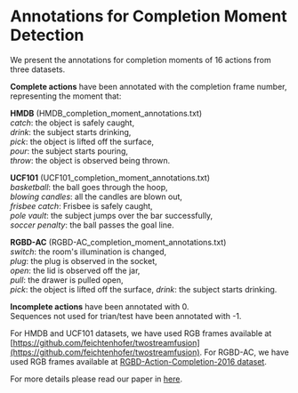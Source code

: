 # Annotations for Completion Moment Detection
We present the annotations for completion moments of 16 actions from three datasets.  
  
**Complete actions** have been annotated with the completion frame number, representing the moment that:  
  
**HMDB** (HMDB_completion_moment_annotations.txt)  
*catch*: the object is safely caught,  
*drink*:  the subject starts drinking,  
*pick*: the object is lifted off the surface,  
*pour*: the subject starts pouring,  
*throw*: the object is observed being thrown.  

**UCF101** (UCF101_completion_moment_annotations.txt)  
*basketball*: the ball goes through the hoop,  
*blowing candles*:  all the candles are blown out,  
*frisbee catch*: Frisbee is safely caught,  
*pole vault*: the subject jumps over the bar successfully,  
*soccer penalty*: the ball passes the goal line.  

**RGBD-AC** (RGBD-AC_completion_moment_annotations.txt)  
*switch*: the room's illumination is changed,  
*plug*:  the plug is observed in the socket,  
*open*: the lid is observed off the jar,  
*pull*: the drawer is pulled open,  
*pick*: the object is lifted off the surface,
*drink*: the subject starts drinking.  
  
  
**Incomplete actions** have been annotated with 0.  
Sequences not used for trian/test have been annotated with -1.  

For HMDB and UCF101 datasets, we have used RGB frames available at [https://github.com/feichtenhofer/twostreamfusion](https://github.com/feichtenhofer/twostreamfusion). For RGBD-AC, we have used RGB frames available at [RGBD-Action-Completion-2016 dataset](http://dx.doi.org/10.5523/bris.66qry08cv1fj1eunwxwob3fjz).  

For more details please read our paper in [here](https://arxiv.org/abs/1805.06749).
